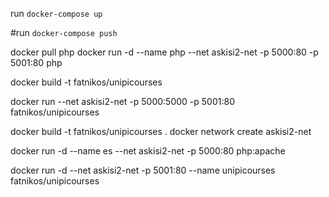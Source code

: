  
 run `docker-compose up`
 
 #run `docker-compose push`


 docker pull php
 docker run -d --name php --net askisi2-net -p 5000:80  -p 5001:80 php

 docker build -t fatnikos/unipicourses

 docker run --net askisi2-net -p 5000:5000 -p 5001:80 fatnikos/unipicourses





docker build -t fatnikos/unipicourses .
docker network create askisi2-net

docker run -d --name es --net askisi2-net -p 5000:80 php:apache

docker run -d --net askisi2-net -p 5001:80 --name unipicourses fatnikos/unipicourses